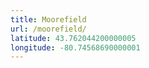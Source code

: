 ```yaml
---
title: Moorefield
url: /moorefield/
latitude: 43.762044200000005
longitude: -80.74568690000001
---
```


